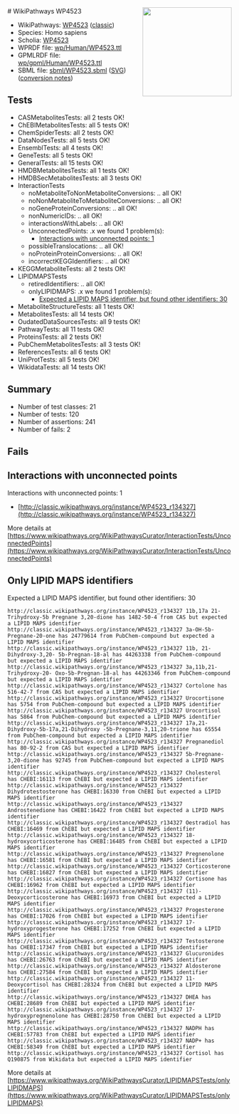<img style="float: right; width: 200px" src="https://upload.wikimedia.org/wikipedia/commons/thumb/8/83/Wplogo_with_text_500.png/640px-Wplogo_with_text_500.png" />
# WikiPathways WP4523

* WikiPathways: [WP4523](https://wikipathways.org/pathways/WP4523) ([classic](https://classic.wikipathways.org/instance/WP4523))
* Species: Homo sapiens
* Scholia: [WP4523](https://scholia.toolforge.org/wikipathways/WP4523)
* WPRDF file: [wp/Human/WP4523.ttl](../wp/Human/WP4523.ttl)
* GPMLRDF file: [wp/gpml/Human/WP4523.ttl](../wp/gpml/Human/WP4523.ttl)
* SBML file: [sbml/WP4523.sbml](../sbml/WP4523.sbml) ([SVG](../sbml/WP4523.svg)) ([conversion notes](../sbml/WP4523.txt))

## Tests
* CASMetabolitesTests: all 2 tests OK!
* ChEBIMetabolitesTests: all 5 tests OK!
* ChemSpiderTests: all 2 tests OK!
* DataNodesTests: all 5 tests OK!
* EnsemblTests: all 4 tests OK!
* GeneTests: all 5 tests OK!
* GeneralTests: all 15 tests OK!
* HMDBMetabolitesTests: all 1 tests OK!
* HMDBSecMetabolitesTests: all 3 tests OK!
* InteractionTests
    * noMetaboliteToNonMetaboliteConversions: .. all OK!
    * noNonMetaboliteToMetaboliteConversions: .. all OK!
    * noGeneProteinConversions: .. all OK!
    * nonNumericIDs: .. all OK!
    * interactionsWithLabels: .. all OK!
    * UnconnectedPoints: .x we found 1 problem(s):
        * [Interactions with unconnected points: 1](#35a61ad9)
    * possibleTranslocations: .. all OK!
    * noProteinProteinConversions: .. all OK!
    * incorrectKEGGIdentifiers: .. all OK!
* KEGGMetaboliteTests: all 2 tests OK!
* LIPIDMAPSTests
    * retiredIdentifiers: .. all OK!
    * onlyLIPIDMAPS: .x we found 1 problem(s):
        * [Expected a LIPID MAPS identifier, but found other identifiers: 30](#d0bfb6b6)
* MetaboliteStructureTests: all 1 tests OK!
* MetabolitesTests: all 14 tests OK!
* OudatedDataSourcesTests: all 9 tests OK!
* PathwayTests: all 11 tests OK!
* ProteinsTests: all 2 tests OK!
* PubChemMetabolitesTests: all 3 tests OK!
* ReferencesTests: all 6 tests OK!
* UniProtTests: all 5 tests OK!
* WikidataTests: all 14 tests OK!


## Summary

* Number of test classes: 21
* Number of tests: 120
* Number of assertions: 241
* Number of fails: 2

## Fails

<a name="35a61ad9" />

## Interactions with unconnected points

Interactions with unconnected points: 1

* [http://classic.wikipathways.org/instance/WP4523_r134327](http://classic.wikipathways.org/instance/WP4523_r134327)


More details at [https://www.wikipathways.org/WikiPathwaysCurator/InteractionTests/UnconnectedPoints](https://www.wikipathways.org/WikiPathwaysCurator/InteractionTests/UnconnectedPoints)

<a name="d0bfb6b6" />

## Only LIPID MAPS identifiers

Expected a LIPID MAPS identifier, but found other identifiers: 30
```
http://classic.wikipathways.org/instance/WP4523_r134327 11b,17a 21-Trihydroxy-5b Pregnane 3,20-dione has 1482-50-4 from CAS but expected a LIPID MAPS identifier
http://classic.wikipathways.org/instance/WP4523_r134327 3a-OH-5b-Pregnane-20-one has 24779614 from PubChem-compound but expected a LIPID MAPS identifier
http://classic.wikipathways.org/instance/WP4523_r134327 11b, 21-Dihydroxy-3,20- 5b-Pregnan-18-al has 44263338 from PubChem-compound but expected a LIPID MAPS identifier
http://classic.wikipathways.org/instance/WP4523_r134327 3a,11b,21-Trihydroxy-20- Oxo-5b-Pregnan-18-al has 44263346 from PubChem-compound but expected a LIPID MAPS identifier
http://classic.wikipathways.org/instance/WP4523_r134327 Cortolone has 516-42-7 from CAS but expected a LIPID MAPS identifier
http://classic.wikipathways.org/instance/WP4523_r134327 Urocortisone has 5754 from PubChem-compound but expected a LIPID MAPS identifier
http://classic.wikipathways.org/instance/WP4523_r134327 Urocortisol has 5864 from PubChem-compound but expected a LIPID MAPS identifier
http://classic.wikipathways.org/instance/WP4523_r134327 17a,21-Dihydroxy-5b-17a,21-Dihydroxy -5b-Pregnane-3,11,20-trione has 65554 from PubChem-compound but expected a LIPID MAPS identifier
http://classic.wikipathways.org/instance/WP4523_r134327 Pregnanediol has 80-92-2 from CAS but expected a LIPID MAPS identifier
http://classic.wikipathways.org/instance/WP4523_r134327 5b-Pregnane-3,20-dione has 92745 from PubChem-compound but expected a LIPID MAPS identifier
http://classic.wikipathways.org/instance/WP4523_r134327 Cholesterol has CHEBI:16113 from ChEBI but expected a LIPID MAPS identifier
http://classic.wikipathways.org/instance/WP4523_r134327 Dihydrotestosterone has CHEBI:16330 from ChEBI but expected a LIPID MAPS identifier
http://classic.wikipathways.org/instance/WP4523_r134327 Androstenedione has CHEBI:16422 from ChEBI but expected a LIPID MAPS identifier
http://classic.wikipathways.org/instance/WP4523_r134327 Oestradiol has CHEBI:16469 from ChEBI but expected a LIPID MAPS identifier
http://classic.wikipathways.org/instance/WP4523_r134327 18-hydroxycorticosterone has CHEBI:16485 from ChEBI but expected a LIPID MAPS identifier
http://classic.wikipathways.org/instance/WP4523_r134327 Pregnenolone has CHEBI:16581 from ChEBI but expected a LIPID MAPS identifier
http://classic.wikipathways.org/instance/WP4523_r134327 Corticosterone has CHEBI:16827 from ChEBI but expected a LIPID MAPS identifier
http://classic.wikipathways.org/instance/WP4523_r134327 Cortisone has CHEBI:16962 from ChEBI but expected a LIPID MAPS identifier
http://classic.wikipathways.org/instance/WP4523_r134327 (11)-Deoxycorticosterone has CHEBI:16973 from ChEBI but expected a LIPID MAPS identifier
http://classic.wikipathways.org/instance/WP4523_r134327 Progesterone has CHEBI:17026 from ChEBI but expected a LIPID MAPS identifier
http://classic.wikipathways.org/instance/WP4523_r134327 17-hydroxyprogesterone has CHEBI:17252 from ChEBI but expected a LIPID MAPS identifier
http://classic.wikipathways.org/instance/WP4523_r134327 Testosterone has CHEBI:17347 from ChEBI but expected a LIPID MAPS identifier
http://classic.wikipathways.org/instance/WP4523_r134327 Glucuronides has CHEBI:26763 from ChEBI but expected a LIPID MAPS identifier
http://classic.wikipathways.org/instance/WP4523_r134327 Aldosterone has CHEBI:27584 from ChEBI but expected a LIPID MAPS identifier
http://classic.wikipathways.org/instance/WP4523_r134327 11-Deoxycortisol has CHEBI:28324 from ChEBI but expected a LIPID MAPS identifier
http://classic.wikipathways.org/instance/WP4523_r134327 DHEA has CHEBI:28689 from ChEBI but expected a LIPID MAPS identifier
http://classic.wikipathways.org/instance/WP4523_r134327 17-hydroxypregnenolone has CHEBI:28750 from ChEBI but expected a LIPID MAPS identifier
http://classic.wikipathways.org/instance/WP4523_r134327 NADPH has CHEBI:57783 from ChEBI but expected a LIPID MAPS identifier
http://classic.wikipathways.org/instance/WP4523_r134327 NADP+ has CHEBI:58349 from ChEBI but expected a LIPID MAPS identifier
http://classic.wikipathways.org/instance/WP4523_r134327 Cortisol has Q190875 from Wikidata but expected a LIPID MAPS identifier
```

More details at [https://www.wikipathways.org/WikiPathwaysCurator/LIPIDMAPSTests/onlyLIPIDMAPS](https://www.wikipathways.org/WikiPathwaysCurator/LIPIDMAPSTests/onlyLIPIDMAPS)


